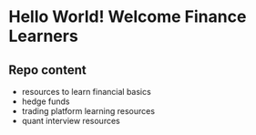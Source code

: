 # Hello World! Welcome Finance Learners

## Repo content
- resources to learn financial basics
- hedge funds
- trading platform learning resources
- quant interview resources
